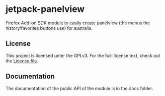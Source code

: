 jetpack-panelview
=================

Firefox Add-on SDK module to easily create panelview (the menus the history/favorites buttons use) for australis.

License
------
This project is licensed unter the GPLv3. For the fuill license text, check out the [License file](LICENSE).

Documentation
-------------
The documentation of the public API of the module is in the docs folder.
